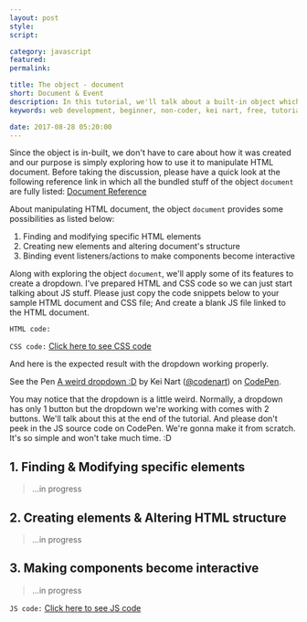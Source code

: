 ```yaml
---
layout: post
style:
script:

category: javascript
featured:
permalink:

title: The object - document
short: Document & Event
description: In this tutorial, we'll talk about a built-in object which allows manipulating HTML document; <br>And get to know how to make our webpages become interactive. <br>Let's start with the object - document.
keywords: web development, beginner, non-coder, kei nart, free, tutorial, coding, programming, code nart, javascript, object, dom, document object model, document, event

date: 2017-08-28 05:20:00
---
```


Since the object is in-built, we don't have to care about how it was created and
our purpose is simply exploring how to use it to manipulate HTML document. Before
taking the discussion, please have a quick look at the following reference link
in which all the bundled stuff of the object `document` are fully listed:
[Document Reference](https://www.w3schools.com/jsref/dom_obj_document.asp "ext")

About manipulating HTML document, the object `document` provides some possibilities
as listed below:

1. Finding and modifying specific HTML elements
2. Creating new elements and altering document's structure
3. Binding event listeners/actions to make components become interactive

Along with exploring the object `document`, we'll apply some of its features to
create a dropdown. I've prepared HTML and CSS code so we can just start talking
about JS stuff. Please just copy the code snippets below to your sample HTML
document and CSS file; And create a blank JS file linked to the HTML document.

`HTML code:`
<script src="https://gist.github.com/codenart/ef2d53f28af5dc19d7b6f96edfbbbebe.js">
</script>

`CSS code:`
[Click here to see CSS code](https://gist.github.com/codenart/e35ac23245ec8d2d506c280cd6751ef2 "ext")

And here is the expected result with the dropdown working properly.

<p data-height="500" data-theme-id="light"
   data-slug-hash="LrQXGj" data-default-tab="result" data-user="codenart"
   data-embed-version="2" data-pen-title="A weird dropdown :D" class="codepen">
   See the Pen <a href="https://codepen.io/codenart/pen/LrQXGj/">A weird dropdown :D</a>
   by Kei Nart (<a href="https://codepen.io/codenart">@codenart</a>) on
   <a href="https://codepen.io">CodePen</a>.
</p>
<script async src="https://static.codepen.io/assets/embed/ei.js"></script>

You may notice that the dropdown is a little weird. Normally, a dropdown has only
1 button but the dropdown we're working with comes with 2 buttons. We'll talk
about this at the end of the tutorial. And please don't peek in the JS source
code on CodePen. We're gonna make it from scratch. It's so simple and won't take
much time. :D

## 1. Finding & Modifying specific elements

> ...in progress

## 2. Creating elements & Altering HTML structure

> ...in progress

## 3. Making components become interactive

> ...in progress

`JS code:`
[Click here to see JS code](https://gist.github.com/codenart/d99f103094679673c6a95e7966e72ce3 "ext")
